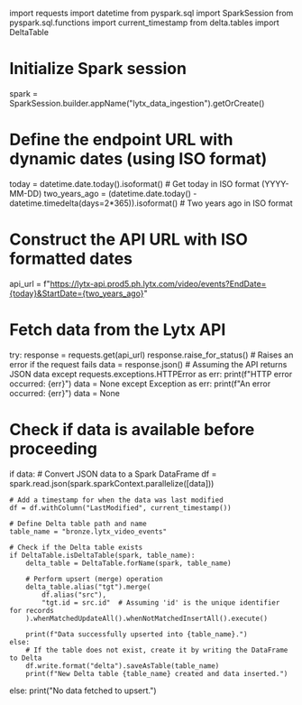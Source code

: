 import requests
import datetime
from pyspark.sql import SparkSession
from pyspark.sql.functions import current_timestamp
from delta.tables import DeltaTable

# Initialize Spark session
spark = SparkSession.builder.appName("lytx_data_ingestion").getOrCreate()

# Define the endpoint URL with dynamic dates (using ISO format)
today = datetime.date.today().isoformat()  # Get today in ISO format (YYYY-MM-DD)
two_years_ago = (datetime.date.today() - datetime.timedelta(days=2*365)).isoformat()  # Two years ago in ISO format

# Construct the API URL with ISO formatted dates
api_url = f"https://lytx-api.prod5.ph.lytx.com/video/events?EndDate={today}&StartDate={two_years_ago}"

# Fetch data from the Lytx API
try:
    response = requests.get(api_url)
    response.raise_for_status()  # Raises an error if the request fails
    data = response.json()  # Assuming the API returns JSON data
except requests.exceptions.HTTPError as err:
    print(f"HTTP error occurred: {err}")
    data = None
except Exception as err:
    print(f"An error occurred: {err}")
    data = None

# Check if data is available before proceeding
if data:
    # Convert JSON data to a Spark DataFrame
    df = spark.read.json(spark.sparkContext.parallelize([data]))

    # Add a timestamp for when the data was last modified
    df = df.withColumn("LastModified", current_timestamp())

    # Define Delta table path and name
    table_name = "bronze.lytx_video_events"

    # Check if the Delta table exists
    if DeltaTable.isDeltaTable(spark, table_name):
        delta_table = DeltaTable.forName(spark, table_name)

        # Perform upsert (merge) operation
        delta_table.alias("tgt").merge(
            df.alias("src"),
            "tgt.id = src.id"  # Assuming 'id' is the unique identifier for records
        ).whenMatchedUpdateAll().whenNotMatchedInsertAll().execute()

        print(f"Data successfully upserted into {table_name}.")
    else:
        # If the table does not exist, create it by writing the DataFrame to Delta
        df.write.format("delta").saveAsTable(table_name)
        print(f"New Delta table {table_name} created and data inserted.")
else:
    print("No data fetched to upsert.")
